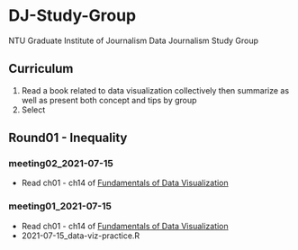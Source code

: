 # DJ-Study-Group
NTU Graduate Institute of Journalism Data Journalism Study Group

## Curriculum
1. Read a book related to data visualization collectively then summarize as well as present both concept and tips by group
2. Select 

## Round01 - Inequality
### meeting02_2021-07-15
* Read ch01 - ch14 of [Fundamentals of Data Visualization](https://clauswilke.com/dataviz/)
### meeting01_2021-07-15
* Read ch01 - ch14 of [Fundamentals of Data Visualization](https://clauswilke.com/dataviz/)
* 2021-07-15_data-viz-practice.R


